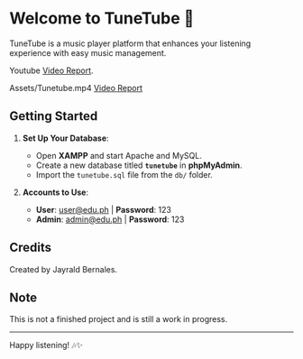 # Welcome to TuneTube 🎵

TuneTube is a music player platform that enhances your listening experience with easy music management.

Youtube
[Video Report](https://youtu.be/GUfflkXz6ac).

Assets/Tunetube.mp4
[Video Report](assets/Tunetube.mp4)

## Getting Started

1. **Set Up Your Database**:

   - Open **XAMPP** and start Apache and MySQL.
   - Create a new database titled **`tunetube`** in **phpMyAdmin**.
   - Import the `tunetube.sql` file from the `db/` folder.

2. **Accounts to Use**:
   - **User**: user@edu.ph | **Password**: 123
   - **Admin**: admin@edu.ph | **Password**: 123

## Credits

Created by Jayrald Bernales.

## Note

This is not a finished project and is still a work in progress.

---

Happy listening! 🎶✨
